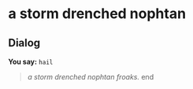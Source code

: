 # a storm drenched nophtan
## Dialog

**You say:** `hail`



>*a storm drenched nophtan froaks.*
end

